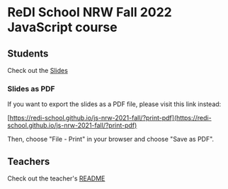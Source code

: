 # ReDI School NRW Fall 2022 JavaScript course

## Students

Check out the [Slides](https://redi-school.github.io/js-nrw-2021-fall/#/)

### Slides as PDF

If you want to export the slides as a PDF file, please visit this link instead:

[https://redi-school.github.io/js-nrw-2021-fall/?print-pdf](https://redi-school.github.io/js-nrw-2021-fall/?print-pdf)

Then, choose "File - Print" in your browser and choose "Save as PDF".

## Teachers

Check out the teacher's [README](README-teachers.md)

